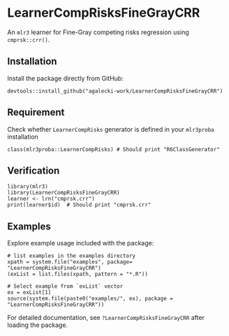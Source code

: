 # LearnerCompRisksFineGrayCRR

An `mlr3` learner for Fine-Gray competing risks regression using `cmprsk::crr()`.

## Installation

Install the package directly from GitHub:

```
devtools::install_github("agalecki-work/LearnerCompRisksFineGrayCRR")
```

## Requirement

Check whether `LearnerCompRisks` generator is defined in your `mlr3proba` installation

```
class(mlr3proba::LearnerCompRisks) # Should print "R6ClassGenerator"

```

## Verification

```
library(mlr3)
library(LearnerCompRisksFineGrayCRR)
learner <- lrn("cmprsk.crr")
print(learner$id)  # Should print "cmprsk.crr"
```

## Examples

Explore example usage included with the package:


```
# list examples in the examples directory 
xpath = system.file("examples", package= "LearnerCompRisksFineGrayCRR")
(exList = list.files(xpath, pattern = "*.R"))

```

```
# Select example from `exList` vector
ex = exList[1]
source(system.file(paste0("examples/", ex), package = "LearnerCompRisksFineGrayCRR"))

```

For detailed documentation, see `?LearnerCompRisksFineGrayCRR` after loading the package.


